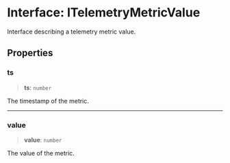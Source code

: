 # Interface: ITelemetryMetricValue

Interface describing a telemetry metric value.

## Properties

### ts

> **ts**: `number`

The timestamp of the metric.

***

### value

> **value**: `number`

The value of the metric.
